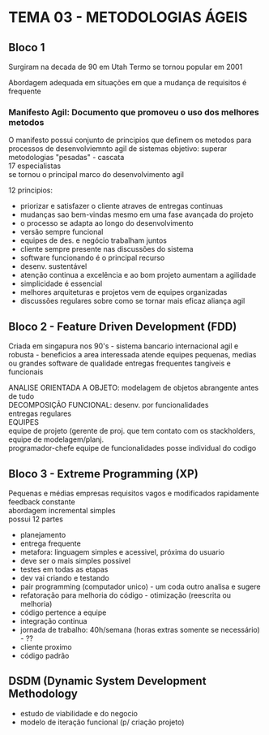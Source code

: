 # TEMA 03 - METODOLOGIAS ÁGEIS
## Bloco 1
Surgiram na decada de 90 em Utah
Termo se tornou popular em 2001 

Abordagem adequada em situações em que a mudança de requisitos é frequente

### Manifesto Agil: Documento que promoveu o uso dos melhores metodos 
O manifesto possui conjunto de principios que definem os metodos para processos de desenvolviemnto agil de sistemas
objetivo: superar metodologias "pesadas" - cascata  
17 especialistas  
se tornou o principal marco do desenvolvimento agil  

12 principios:
   - priorizar e satisfazer o cliente atraves de entregas continuas
   - mudanças sao bem-vindas mesmo em uma fase avançada do projeto
   - o processo se adapta ao longo do desenvolvimento
   - versão sempre funcional
   - equipes de des. e negócio trabalham juntos
   - cliente sempre presente nas discussões do sistema 
   - software funcionando é o principal recurso
   - desenv. sustentável
   - atenção continua a excelência e ao bom projeto aumentam a agilidade
   - simplicidade é essencial
   - melhores arquiteturas e projetos vem de equipes organizadas
   - discussões regulares sobre como se tornar mais eficaz
aliança agil

## Bloco 2 - Feature Driven Development (FDD)
Criada em singapura nos 90's - sistema bancario internacional
agil e robusta - beneficios a area interessada
atende equipes pequenas, medias ou grandes
software de qualidade
entregas frequentes tangiveis e funcionais

ANALISE ORIENTADA A OBJETO: modelagem de objetos abrangente antes de tudo  
DECOMPOSIÇÃO FUNCIONAL: desenv. por funcionalidades  
entregas regulares  
EQUIPES  
equipe de projeto (gerente de proj. que tem contato com os stackholders, 
equipe de modelagem/planj.  
programador-chefe
equipe de funcionalidades
posse individual do codigo

## Bloco 3 - Extreme Programming (XP)
Pequenas e médias empresas
requisitos vagos e modificados rapidamente  
feedback constante  
abordagem incremental
simples  
possui 12 partes  
- planejamento
- entrega frequente
- metafora: linguagem simples e acessivel, próxima do usuario
- deve ser o mais simples possivel
- testes em todas as etapas
- dev vai criando e testando
- pair programming (computador unico) - um coda outro analisa e sugere
- refatoração para melhoria do código - otimização (reescrita ou melhoria)
- código pertence a equipe
- integração continua
- jornada de trabalho: 40h/semana (horas extras somente se necessário) - ??
- cliente proximo
- código padrão

## DSDM (Dynamic System Development Methodology
- estudo de viabilidade e do negocio
- modelo de iteração funcional (p/ criação projeto)

